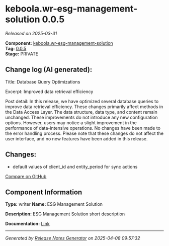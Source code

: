 #  keboola.wr-esg-management-solution 0.0.5

_Released on 2025-03-31_

**Component:** [keboola.wr-esg-management-solution](https://github.com/keboola/component-esg)  
**Tag:** [0.0.5](https://github.com/keboola/component-esg/releases/tag/0.0.5)  
**Stage:** PRIVATE


## Change log (AI generated):
Title: Database Query Optimizations

Excerpt: Improved data retrieval efficiency

Post detail: In this release, we have optimized several database queries to improve data retrieval efficiency. These changes primarily affect methods in the Data Access Layer. The data structure, data type, and content remain unchanged. These improvements do not introduce any new configuration options. However, users may notice a slight improvement in the performance of data-intensive operations. No changes have been made to the error handling process. Please note that these changes do not affect the user interface, and no new features have been added in this release.



## Changes:



- default values of client_id and entity_period for sync actions 



[Compare on GitHub](https://github.com/keboola/component-esg/compare/0.0.1...0.0.5)



## Component Information
**Type:** writer
**Name:** ESG Management Solution

**Description:** ESG Management Solution short description


**Documentation:** [Link](https://github.com/keboola/component-esg/blob/master/README.md)



---
_Generated by [Release Notes Generator](https://github.com/keboola/release-notes-generator)
on 2025-04-08 09:57:32_